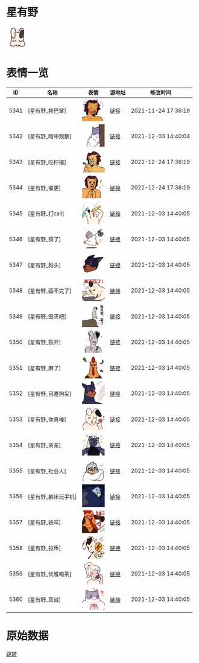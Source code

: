 # 星有野

<img src="./cover.png" height="60" alt="cover" />

# 表情一览

|ID|名称|表情|源地址|修改时间|
|----|----|----|----|----|
|5341|[星有野_挨巴掌]|<img src="./pic/005341_%5B星有野_挨巴掌%5D.png" height="60" alt="挨巴掌"/>|[链接](http://i0.hdslb.com/bfs/emote/18c7ef225e69ffb294d620a2f7b28a83f5623119.png)|2021-11-24 17:36:19|
|5342|[星有野_暗中观察]|<img src="./pic/005342_%5B星有野_暗中观察%5D.png" height="60" alt="暗中观察"/>|[链接](http://i0.hdslb.com/bfs/emote/cc70eb05fe7ba793b9780efa26fec3c5f2a8334c.png)|2021-12-03 14:40:04|
|5343|[星有野_吃柠檬]|<img src="./pic/005343_%5B星有野_吃柠檬%5D.png" height="60" alt="吃柠檬"/>|[链接](http://i0.hdslb.com/bfs/emote/520798459b17d090e16e21cf1af8e2b0333909c7.png)|2021-12-24 17:36:19|
|5344|[星有野_催更]|<img src="./pic/005344_%5B星有野_催更%5D.png" height="60" alt="催更"/>|[链接](http://i0.hdslb.com/bfs/emote/c247e9f08ae3f623a8c9561411d2633eed40491e.png)|2021-12-24 17:36:19|
|5345|[星有野_打call]|<img src="./pic/005345_%5B星有野_打call%5D.png" height="60" alt="打call"/>|[链接](http://i0.hdslb.com/bfs/emote/1263d5def0ab58ccf93bd077eb9385672a451631.png)|2021-12-03 14:40:05|
|5346|[星有野_鸽了]|<img src="./pic/005346_%5B星有野_鸽了%5D.png" height="60" alt="鸽了"/>|[链接](http://i0.hdslb.com/bfs/emote/70b30344e8f5c7212c8b8be0a9081c42bcdc4d40.png)|2021-12-03 14:40:05|
|5347|[星有野_狗头]|<img src="./pic/005347_%5B星有野_狗头%5D.png" height="60" alt="狗头"/>|[链接](http://i0.hdslb.com/bfs/emote/410ec090a711add0fcd151c27c708266119f9f73.png)|2021-12-03 14:40:05|
|5348|[星有野_画不完了]|<img src="./pic/005348_%5B星有野_画不完了%5D.png" height="60" alt="画不完了"/>|[链接](http://i0.hdslb.com/bfs/emote/73fc989ccce04c1fcecd313ae91d4f7addb28d21.png)|2021-12-03 14:40:05|
|5349|[星有野_毁灭吧]|<img src="./pic/005349_%5B星有野_毁灭吧%5D.png" height="60" alt="毁灭吧"/>|[链接](http://i0.hdslb.com/bfs/emote/68b597e346ca1a648bceba8d43ed33b12f9d5b03.png)|2021-12-03 14:40:05|
|5350|[星有野_裂开]|<img src="./pic/005350_%5B星有野_裂开%5D.png" height="60" alt="裂开"/>|[链接](http://i0.hdslb.com/bfs/emote/3a00e70366ae8a2cf6161ba760bc7234ac02c8d7.png)|2021-12-03 14:40:05|
|5351|[星有野_麻了]|<img src="./pic/005351_%5B星有野_麻了%5D.png" height="60" alt="麻了"/>|[链接](http://i0.hdslb.com/bfs/emote/f1dc2b29503ecd16e2b11903c3405cdf1d3f94f8.png)|2021-12-03 14:40:05|
|5352|[星有野_目瞪狗呆]|<img src="./pic/005352_%5B星有野_目瞪狗呆%5D.png" height="60" alt="目瞪狗呆"/>|[链接](http://i0.hdslb.com/bfs/emote/778ab513f2e9e8a59dbe63b100972686f1597906.png)|2021-12-03 14:40:05|
|5353|[星有野_你真棒]|<img src="./pic/005353_%5B星有野_你真棒%5D.png" height="60" alt="你真棒"/>|[链接](http://i0.hdslb.com/bfs/emote/7cdeb6d20bced21ff482f356d1bc682571e34d0a.png)|2021-12-03 14:40:05|
|5354|[星有野_亲亲]|<img src="./pic/005354_%5B星有野_亲亲%5D.png" height="60" alt="亲亲"/>|[链接](http://i0.hdslb.com/bfs/emote/fde4b7f5a6b15072651386bb26c611c7ab2b3bfc.png)|2021-12-03 14:40:05|
|5355|[星有野_社会人]|<img src="./pic/005355_%5B星有野_社会人%5D.png" height="60" alt="社会人"/>|[链接](http://i0.hdslb.com/bfs/emote/16a94e75e4835c3000d07198aa452cf47b51cc44.png)|2021-12-03 14:40:05|
|5356|[星有野_躺床玩手机]|<img src="./pic/005356_%5B星有野_躺床玩手机%5D.png" height="60" alt="躺床玩手机"/>|[链接](http://i0.hdslb.com/bfs/emote/23e49e3e44febdd408657c131488d9aacc33040e.png)|2021-12-03 14:40:05|
|5357|[星有野_铁咩]|<img src="./pic/005357_%5B星有野_铁咩%5D.png" height="60" alt="铁咩"/>|[链接](http://i0.hdslb.com/bfs/emote/33ac30da83ff6f9220df4b6f473125c1ff2ff25d.png)|2021-12-03 14:40:05|
|5358|[星有野_投币]|<img src="./pic/005358_%5B星有野_投币%5D.png" height="60" alt="投币"/>|[链接](http://i0.hdslb.com/bfs/emote/39686799f9720b2b25555c724cc5466cf98e1d83.png)|2021-12-03 14:40:05|
|5359|[星有野_优雅喝茶]|<img src="./pic/005359_%5B星有野_优雅喝茶%5D.png" height="60" alt="优雅喝茶"/>|[链接](http://i0.hdslb.com/bfs/emote/8bfd9283cc324301b8b297f9dd8e5b7a8759ba2e.png)|2021-12-03 14:40:05|
|5360|[星有野_真诚]|<img src="./pic/005360_%5B星有野_真诚%5D.png" height="60" alt="真诚"/>|[链接](http://i0.hdslb.com/bfs/emote/30db8750f9cba166d3c536edd2d4f111f7f9a376.png)|2021-12-03 14:40:05|

# 原始数据

[跳转](./raw.json)


